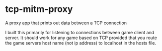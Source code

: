 # tcp-mitm-proxy
A proxy app that prints out data between a TCP connection

I built this primarily for listening to connections between game client and server. It should work for any game based on TCP provided that you route the game servers host name (not ip address) to localhost in the hosts file.
